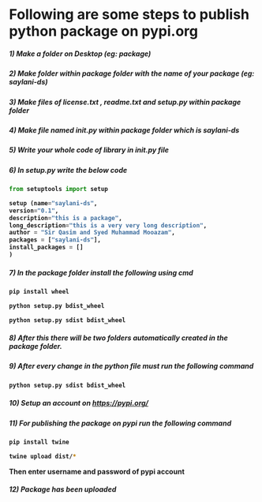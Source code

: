 # Following are some steps to publish python package on pypi.org 

##### 1) Make a folder on Desktop (eg: package)
##### 2) Make folder within package folder with the name of your package (eg: saylani-ds)
##### 3) Make files of license.txt , readme.txt and **setup.py** within package folder
##### 4) Make file named <b>__init__.py<b> within package folder which is saylani-ds
##### 5) Write your whole code of library in **__init__.py** file
##### 6) In setup.py write the below code
```python
from setuptools import setup

setup (name="saylani-ds",
version="0.1",
description="this is a package",
long_description="this is a very very long description",
author = "Sir Qasim and Syed Muhammad Mooazam",
packages = ["saylani-ds"],
install_packages = []
)
```

##### 7) In the package folder install the following using cmd
```bash
pip install wheel
```

```bash
python setup.py bdist_wheel
```
```bash
python setup.py sdist bdist_wheel
```

##### 8) After this there will be two folders automatically created in the package folder.
##### 9) After every change in the python file must run the following command
```bash
python setup.py sdist bdist_wheel
```
##### 10) Setup an account on https://pypi.org/
##### 11) For publishing the package on pypi run the following command
```bash
pip install twine
```
```bash
twine upload dist/*
```
Then enter username and password of pypi account
##### 12) Package has been uploaded
